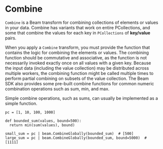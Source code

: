 # Combine

`Combine` is a Beam transform for combining collections of elements or values in your data. Combine has variants that work on entire PCollections, and some that combine the values for each key in `PCollections` of **key/value** pairs.

When you apply a `Combine` transform, you must provide the function that contains the logic for combining the elements or values. The combining function should be commutative and associative, as the function is not necessarily invoked exactly once on all values with a given key. Because the input data (including the value collection) may be distributed across multiple workers, the combining function might be called multiple times to perform partial combining on subsets of the value collection. The Beam SDK also provides some pre-built combine functions for common numeric combination operations such as sum, min, and max.

Simple combine operations, such as sums, can usually be implemented as a simple function.

```
pc = [1, 10, 100, 1000]

def bounded_sum(values, bound=500):
  return min(sum(values), bound)

small_sum = pc | beam.CombineGlobally(bounded_sum)  # [500]
large_sum = pc | beam.CombineGlobally(bounded_sum, bound=5000)  # [1111]
```